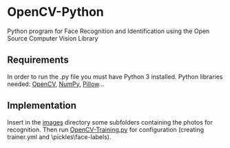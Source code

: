 # OpenCV-Python
Python program for Face Recognition and Identification using the Open Source Computer Vision Library

## Requirements

In order to run the .py file you must have Python 3 installed. 
Python libraries needed: [OpenCV](https://pypi.org/project/opencv-python/), [NumPy](https://numpy.org/install/), [Pillow](https://pypi.org/project/Pillow/)...

## Implementation

Insert in the [images](https://github.com/federicovilla55/OpenCV-Python/tree/master/images) directory some subfolders containing the photos for recognition.
Then run [OpenCV-Training.py](https://github.com/federicovilla55/OpenCV-Python/blob/main/OpenCV-Training.py) for configuration (creating trainer.yml and \pickles\face-labels).
